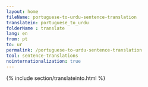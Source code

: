 ```yaml
---
layout: home
fileName: portuguese-to-urdu-sentence-translation
translatein: portuguese_to_urdu
folderName : translate
lang: en
from: pt
to: ur
permalink: /portuguese-to-urdu-sentence-translation
tool: sentence-translations
nointernationalization: true
---
```

{% include section/translateinto.html %}
